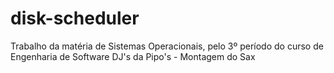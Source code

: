# disk-scheduler
Trabalho da matéria de Sistemas Operacionais, pelo 3º período do curso de Engenharia de Software
DJ's da Pipo's - Montagem do Sax
